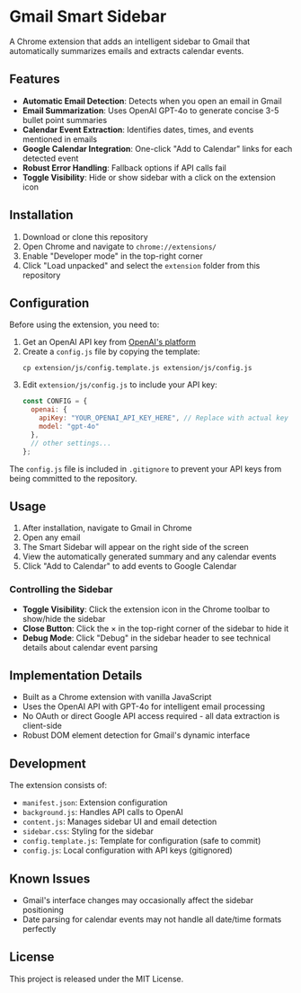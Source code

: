 # Gmail Smart Sidebar

A Chrome extension that adds an intelligent sidebar to Gmail that automatically summarizes emails and extracts calendar events.

## Features

- **Automatic Email Detection**: Detects when you open an email in Gmail
- **Email Summarization**: Uses OpenAI GPT-4o to generate concise 3-5 bullet point summaries
- **Calendar Event Extraction**: Identifies dates, times, and events mentioned in emails
- **Google Calendar Integration**: One-click "Add to Calendar" links for each detected event
- **Robust Error Handling**: Fallback options if API calls fail
- **Toggle Visibility**: Hide or show sidebar with a click on the extension icon

## Installation

1. Download or clone this repository
2. Open Chrome and navigate to `chrome://extensions/`
3. Enable "Developer mode" in the top-right corner
4. Click "Load unpacked" and select the `extension` folder from this repository

## Configuration

Before using the extension, you need to:

1. Get an OpenAI API key from [OpenAI's platform](https://platform.openai.com/api-keys)
2. Create a `config.js` file by copying the template:
   ```
   cp extension/js/config.template.js extension/js/config.js
   ```
3. Edit `extension/js/config.js` to include your API key:
   ```js
   const CONFIG = {
     openai: {
       apiKey: "YOUR_OPENAI_API_KEY_HERE", // Replace with actual key
       model: "gpt-4o"
     },
     // other settings...
   };
   ```

The `config.js` file is included in `.gitignore` to prevent your API keys from being committed to the repository.

## Usage

1. After installation, navigate to Gmail in Chrome
2. Open any email
3. The Smart Sidebar will appear on the right side of the screen
4. View the automatically generated summary and any calendar events
5. Click "Add to Calendar" to add events to Google Calendar

### Controlling the Sidebar

- **Toggle Visibility**: Click the extension icon in the Chrome toolbar to show/hide the sidebar
- **Close Button**: Click the × in the top-right corner of the sidebar to hide it
- **Debug Mode**: Click "Debug" in the sidebar header to see technical details about calendar event parsing

## Implementation Details

- Built as a Chrome extension with vanilla JavaScript
- Uses the OpenAI API with GPT-4o for intelligent email processing
- No OAuth or direct Google API access required - all data extraction is client-side
- Robust DOM element detection for Gmail's dynamic interface

## Development

The extension consists of:

- `manifest.json`: Extension configuration
- `background.js`: Handles API calls to OpenAI
- `content.js`: Manages sidebar UI and email detection
- `sidebar.css`: Styling for the sidebar
- `config.template.js`: Template for configuration (safe to commit)
- `config.js`: Local configuration with API keys (gitignored)

## Known Issues

- Gmail's interface changes may occasionally affect the sidebar positioning
- Date parsing for calendar events may not handle all date/time formats perfectly

## License

This project is released under the MIT License. 